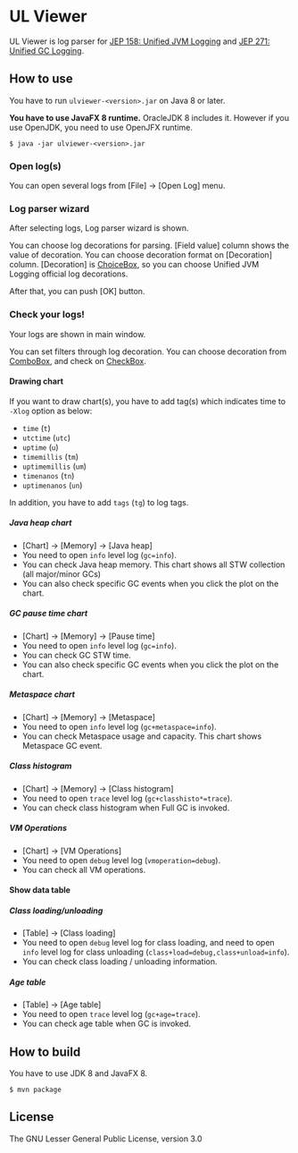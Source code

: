 # UL Viewer

UL Viewer is log parser for [JEP 158: Unified JVM Logging](http://openjdk.java.net/jeps/158) and [JEP 271: Unified GC Logging](http://openjdk.java.net/jeps/271).

## How to use

You have to run `ulviewer-<version>.jar` on Java 8 or later.

**You have to use JavaFX 8 runtime.** OracleJDK 8 includes it. However if you use OpenJDK, you need to use OpenJFX runtime.


```
$ java -jar ulviewer-<version>.jar
```

### Open log(s)

You can open several logs from [File] -> [Open Log] menu.

### Log parser wizard

After selecting logs, Log parser wizard is shown.

You can choose log decorations for parsing. [Field value] column shows the value of decoration. You can choose decoration format on [Decoration] column. [Decoration] is [ChoiceBox](https://docs.oracle.com/javase/8/javafx/api/javafx/scene/control/ChoiceBox.html), so you can choose Unified JVM Logging official log decorations.  

After that, you can push [OK] button.

### Check your logs!

Your logs are shown in main window.

You can set filters through log decoration. You can choose decoration from [ComboBox](https://docs.oracle.com/javase/8/javafx/api/javafx/scene/control/ComboBox.html), and check on [CheckBox](https://docs.oracle.com/javase/8/javafx/api/javafx/scene/control/CheckBox.html).

#### Drawing chart

If you want to draw chart(s), you have to add tag(s) which indicates time to `-Xlog` option as below:

* `time` (`t`)
* `utctime` (`utc`)
* `uptime` (`u`)
* `timemillis` (`tm`)
* `uptimemillis` (`um`)
* `timenanos` (`tn`)
* `uptimenanos` (`un`)

In addition, you have to add `tags` (`tg`) to log tags.

##### Java heap chart

* [Chart] -> [Memory] -> [Java heap]
* You need to open `info` level log (`gc=info`).
* You can check Java heap memory. This chart shows all STW collection (all major/minor GCs)
* You can also check specific GC events when you click the plot on the chart.

##### GC pause time chart

* [Chart] -> [Memory] -> [Pause time]
* You need to open `info` level log (`gc=info`).
* You can check GC STW time.
* You can also check specific GC events when you click the plot on the chart.

##### Metaspace chart

* [Chart] -> [Memory] -> [Metaspace]
* You need to open `info` level log (`gc+metaspace=info`).
* You can check Metaspace usage and capacity. This chart shows Metaspace GC event.

##### Class histogram

* [Chart] -> [Memory] -> [Class histogram]
* You need to open `trace` level log (`gc+classhisto*=trace`).
* You can check class histogram when Full GC is invoked.

##### VM Operations

* [Chart] -> [VM Operations]
* You need to open `debug` level log (`vmoperation=debug`).
* You can check all VM operations.

#### Show data table

##### Class loading/unloading

* [Table] -> [Class loading]
* You need to open `debug` level log for class loading, and need to open `info` level log for class unloading (`class+load=debug,class+unload=info`).
* You can check class loading / unloading information.

##### Age table

* [Table] -> [Age table]
* You need to open `trace` level log (`gc+age=trace`).
* You can check age table when GC is invoked.

## How to build

You have to use JDK 8 and JavaFX 8.

```
$ mvn package
```

## License

The GNU Lesser General Public License, version 3.0